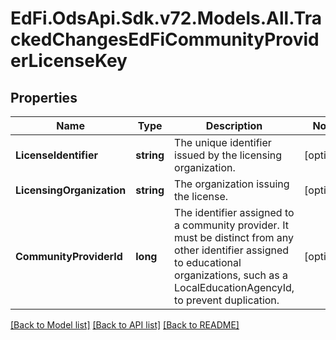# EdFi.OdsApi.Sdk.v72.Models.All.TrackedChangesEdFiCommunityProviderLicenseKey

## Properties

Name | Type | Description | Notes
------------ | ------------- | ------------- | -------------
**LicenseIdentifier** | **string** | The unique identifier issued by the licensing organization. | [optional] 
**LicensingOrganization** | **string** | The organization issuing the license. | [optional] 
**CommunityProviderId** | **long** | The identifier assigned to a community provider. It must be distinct from any other identifier assigned to educational organizations, such as a LocalEducationAgencyId, to prevent duplication. | [optional] 

[[Back to Model list]](../README.md#documentation-for-models) [[Back to API list]](../README.md#documentation-for-api-endpoints) [[Back to README]](../README.md)

